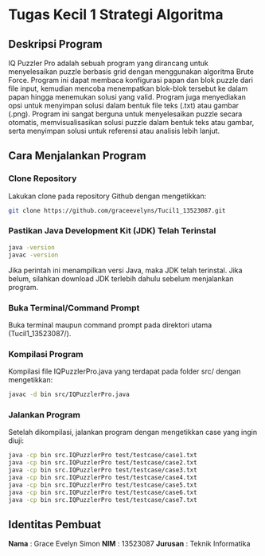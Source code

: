 # Tugas Kecil 1 Strategi Algoritma

## Deskripsi Program
IQ Puzzler Pro adalah sebuah program yang dirancang untuk menyelesaikan puzzle berbasis grid dengan menggunakan algoritma Brute Force. Program ini dapat membaca konfigurasi papan dan blok puzzle dari file input, kemudian mencoba menempatkan blok-blok tersebut ke dalam papan hingga menemukan solusi yang valid. Program juga menyediakan opsi untuk menyimpan solusi dalam bentuk file teks (.txt) atau gambar (.png). Program ini sangat berguna untuk menyelesaikan puzzle secara otomatis, memvisualisasikan solusi puzzle dalam bentuk teks atau gambar, serta menyimpan solusi untuk referensi atau analisis lebih lanjut.

## Cara Menjalankan Program

### Clone Repository
Lakukan clone pada repository Github dengan mengetikkan:
```bash
git clone https://github.com/graceevelyns/Tucil1_13523087.git
```

### Pastikan Java Development Kit (JDK) Telah Terinstal
```bash
java -version
javac -version
```
Jika perintah ini menampilkan versi Java, maka JDK telah terinstal. Jika belum, silahkan download JDK terlebih dahulu sebelum menjalankan program.

### Buka Terminal/Command Prompt
Buka terminal maupun command prompt pada direktori utama (Tucil1_13523087/).

### Kompilasi Program
Kompilasi file IQPuzzlerPro.java yang terdapat pada folder src/ dengan mengetikkan:
```bash
javac -d bin src/IQPuzzlerPro.java
```

### Jalankan Program
Setelah dikompilasi, jalankan program dengan mengetikkan case yang ingin diuji:
```bash
java -cp bin src.IQPuzzlerPro test/testcase/case1.txt
java -cp bin src.IQPuzzlerPro test/testcase/case2.txt
java -cp bin src.IQPuzzlerPro test/testcase/case3.txt
java -cp bin src.IQPuzzlerPro test/testcase/case4.txt
java -cp bin src.IQPuzzlerPro test/testcase/case5.txt
java -cp bin src.IQPuzzlerPro test/testcase/case6.txt
java -cp bin src.IQPuzzlerPro test/testcase/case7.txt
```

## Identitas Pembuat
**Nama**    : Grace Evelyn Simon
**NIM**     : 13523087
**Jurusan** : Teknik Informatika